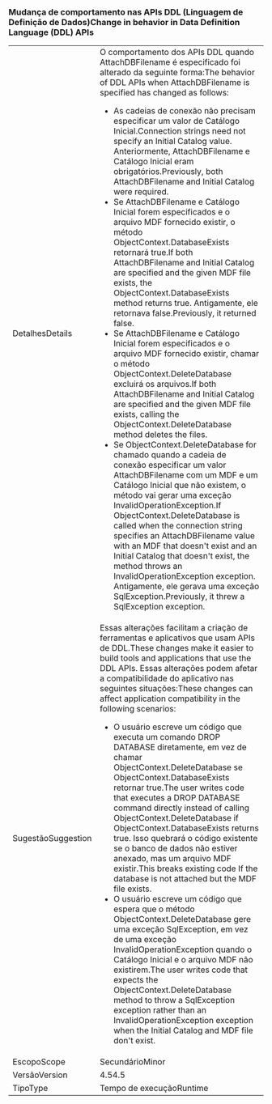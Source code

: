 ### <a name="change-in-behavior-in-data-definition-language-ddl-apis"></a><span data-ttu-id="eb931-101">Mudança de comportamento nas APIs DDL (Linguagem de Definição de Dados)</span><span class="sxs-lookup"><span data-stu-id="eb931-101">Change in behavior in Data Definition Language (DDL) APIs</span></span>

|   |   |
|---|---|
|<span data-ttu-id="eb931-102">Detalhes</span><span class="sxs-lookup"><span data-stu-id="eb931-102">Details</span></span>|<span data-ttu-id="eb931-103">O comportamento dos APIs DDL quando AttachDBFilename é especificado foi alterado da seguinte forma:</span><span class="sxs-lookup"><span data-stu-id="eb931-103">The behavior of DDL APIs when AttachDBFilename is specified has changed as follows:</span></span><ul><li><span data-ttu-id="eb931-104">As cadeias de conexão não precisam especificar um valor de Catálogo Inicial.</span><span class="sxs-lookup"><span data-stu-id="eb931-104">Connection strings need not specify an Initial Catalog value.</span></span> <span data-ttu-id="eb931-105">Anteriormente, AttachDBFilename e Catálogo Inicial eram obrigatórios.</span><span class="sxs-lookup"><span data-stu-id="eb931-105">Previously, both AttachDBFilename and Initial Catalog were required.</span></span></li><li><span data-ttu-id="eb931-106">Se AttachDBFilename e Catálogo Inicial forem especificados e o arquivo MDF fornecido existir, o método ObjectContext.DatabaseExists retornará true.</span><span class="sxs-lookup"><span data-stu-id="eb931-106">If both AttachDBFilename and Initial Catalog are specified and the given MDF file exists, the ObjectContext.DatabaseExists method returns true.</span></span> <span data-ttu-id="eb931-107">Antigamente, ele retornava false.</span><span class="sxs-lookup"><span data-stu-id="eb931-107">Previously, it returned false.</span></span></li><li><span data-ttu-id="eb931-108">Se AttachDBFilename e Catálogo Inicial forem especificados e o arquivo MDF fornecido existir, chamar o método ObjectContext.DeleteDatabase excluirá os arquivos.</span><span class="sxs-lookup"><span data-stu-id="eb931-108">If both AttachDBFilename and Initial Catalog are specified and the given MDF file exists, calling the ObjectContext.DeleteDatabase method deletes the files.</span></span></li><li><span data-ttu-id="eb931-109">Se ObjectContext.DeleteDatabase for chamado quando a cadeia de conexão especificar um valor AttachDBFilename com um MDF e um Catálogo Inicial que não existem, o método vai gerar uma exceção InvalidOperationException.</span><span class="sxs-lookup"><span data-stu-id="eb931-109">If ObjectContext.DeleteDatabase is called when the connection string specifies an AttachDBFilename value with an MDF that doesn't exist and an Initial Catalog that doesn't exist, the method throws an InvalidOperationException exception.</span></span> <span data-ttu-id="eb931-110">Antigamente, ele gerava uma exceção SqlException.</span><span class="sxs-lookup"><span data-stu-id="eb931-110">Previously, it threw a SqlException exception.</span></span></li></ul>|
|<span data-ttu-id="eb931-111">Sugestão</span><span class="sxs-lookup"><span data-stu-id="eb931-111">Suggestion</span></span>|<span data-ttu-id="eb931-112">Essas alterações facilitam a criação de ferramentas e aplicativos que usam APIs de DDL.</span><span class="sxs-lookup"><span data-stu-id="eb931-112">These changes make it easier to build tools and applications that use the DDL APIs.</span></span> <span data-ttu-id="eb931-113">Essas alterações podem afetar a compatibilidade do aplicativo nas seguintes situações:</span><span class="sxs-lookup"><span data-stu-id="eb931-113">These changes can affect application compatibility in the following scenarios:</span></span><ul><li><span data-ttu-id="eb931-114">O usuário escreve um código que executa um comando DROP DATABASE diretamente, em vez de chamar ObjectContext.DeleteDatabase se ObjectContext.DatabaseExists retornar true.</span><span class="sxs-lookup"><span data-stu-id="eb931-114">The user writes code that executes a DROP DATABASE command directly instead of calling ObjectContext.DeleteDatabase if ObjectContext.DatabaseExists returns true.</span></span> <span data-ttu-id="eb931-115">Isso quebrará o código existente se o banco de dados não estiver anexado, mas um arquivo MDF existir.</span><span class="sxs-lookup"><span data-stu-id="eb931-115">This breaks existing code If the database is not attached but the MDF file exists.</span></span></li><li><span data-ttu-id="eb931-116">O usuário escreve um código que espera que o método ObjectContext.DeleteDatabase gere uma exceção SqlException, em vez de uma exceção InvalidOperationException quando o Catálogo Inicial e o arquivo MDF não existirem.</span><span class="sxs-lookup"><span data-stu-id="eb931-116">The user writes code that expects the ObjectContext.DeleteDatabase method to throw a SqlException exception rather than an InvalidOperationException exception when the Initial Catalog and MDF file don't exist.</span></span></li></ul>|
|<span data-ttu-id="eb931-117">Escopo</span><span class="sxs-lookup"><span data-stu-id="eb931-117">Scope</span></span>|<span data-ttu-id="eb931-118">Secundário</span><span class="sxs-lookup"><span data-stu-id="eb931-118">Minor</span></span>|
|<span data-ttu-id="eb931-119">Versão</span><span class="sxs-lookup"><span data-stu-id="eb931-119">Version</span></span>|<span data-ttu-id="eb931-120">4.5</span><span class="sxs-lookup"><span data-stu-id="eb931-120">4.5</span></span>|
|<span data-ttu-id="eb931-121">Tipo</span><span class="sxs-lookup"><span data-stu-id="eb931-121">Type</span></span>|<span data-ttu-id="eb931-122">Tempo de execução</span><span class="sxs-lookup"><span data-stu-id="eb931-122">Runtime</span></span>|

